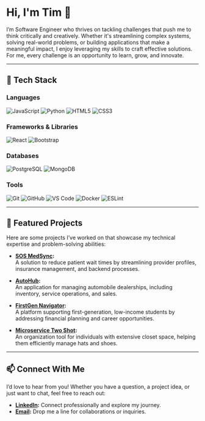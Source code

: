 # Hi, I'm Tim 👋  

I’m Software Engineer who thrives on tackling challenges that push me to think critically and creatively. Whether it's streamlining complex systems, solving real-world problems, or building applications that make a meaningful impact, I enjoy leveraging my skills to craft effective solutions. For me, every challenge is an opportunity to learn, grow, and innovate.

---

## 🔧 Tech Stack

### **Languages**
![JavaScript](https://img.shields.io/badge/JavaScript-F7DF1E?logo=javascript&logoColor=black)
![Python](https://img.shields.io/badge/Python-3776AB?logo=python&logoColor=white)
![HTML5](https://img.shields.io/badge/HTML5-E34F26?logo=html5&logoColor=white)
![CSS3](https://img.shields.io/badge/CSS3-1572B6?logo=css3&logoColor=white)

### **Frameworks & Libraries**
![React](https://img.shields.io/badge/React-61DAFB?logo=react&logoColor=black)
![Bootstrap](https://img.shields.io/badge/Bootstrap-7952B3?logo=bootstrap&logoColor=white)

### **Databases**
![PostgreSQL](https://img.shields.io/badge/PostgreSQL-336791?logo=postgresql&logoColor=white)
![MongoDB](https://img.shields.io/badge/MongoDB-47A248?logo=mongodb&logoColor=white)

### **Tools**
![Git](https://img.shields.io/badge/Git-F05032?logo=git&logoColor=white)
![GitHub](https://img.shields.io/badge/GitHub-181717?logo=github&logoColor=white)
![VS Code](https://img.shields.io/badge/VS%20Code-007ACC?logo=visualstudiocode&logoColor=white)
![Docker](https://img.shields.io/badge/Docker-2496ED?logo=docker&logoColor=white)
![ESLint](https://img.shields.io/badge/ESLint-4B32C3?logo=eslint&logoColor=white)

---

## 🌟 Featured Projects

Here are some projects I’ve worked on that showcase my technical expertise and problem-solving abilities:

- **[SOS MedSync](https://software-oppssum-squad.gitlab.io/sos-health/):**  
  A solution to reduce patient wait times by streamlining provider profiles, insurance management, and backend processes.

- **[AutoHub](https://github.com/TMack88/AutoHub):**  
  An application for managing automobile dealerships, including inventory, service operations, and sales.

- **[FirstGen Navigator](https://github.com/TMack88/FirstGen-Navigator):**  
  A platform supporting first-generation, low-income students by addressing financial planning and career opportunities.

- **[Microservice Two Shot](https://github.com/TMack88/Microservice-Two-Shot):**  
  An organization tool for individuals with extensive closet space, helping them efficiently manage hats and shoes.

---

## 📫 Connect With Me

I’d love to hear from you! Whether you have a question, a project idea, or just want to chat, feel free to reach out:

- **[LinkedIn](https://www.linkedin.com/in/timothy-mccormack-ii/):** Connect professionally and explore my journey.  
- **[Email](mailto:timmccormack88@gmail.com):** Drop me a line for collaborations or inquiries.



